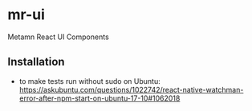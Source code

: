 # mr-ui

Metamn React UI Components

## Installation

- to make tests run without sudo on Ubuntu: https://askubuntu.com/questions/1022742/react-native-watchman-error-after-npm-start-on-ubuntu-17-10#1062018
